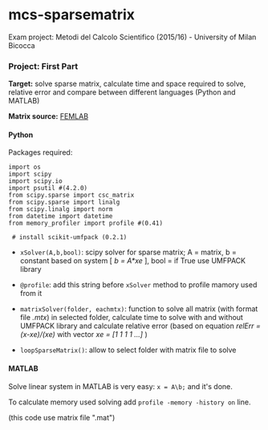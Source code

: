 # mcs-sparsematrix

Exam project: Metodi del Calcolo Scientifico (2015/16) - University of Milan Bicocca

### Project: First Part
**Target:** solve sparse matrix, calculate time and space required to solve, relative error and compare between different languages (Python and MATLAB)

**Matrix source:** [FEMLAB](http://www.cise.ufl.edu/research/sparse/matrices/FEMLAB/index.html) 

#### Python

Packages required:

```
import os
import scipy
import scipy.io
import psutil #(4.2.0)
from scipy.sparse import csc_matrix 
from scipy.sparse import linalg
from scipy.linalg import norm 
from datetime import datetime 
from memory_profiler import profile #(0.41)

 # install scikit-umfpack (0.2.1)
```

- `xSolver(A,b,bool)`: scipy solver for sparse matrix; A = matrix, b = constant based on system [ _b = A*xe_ ], bool = if True use UMFPACK library

- `@profile`: add this string before `xSolver` method to profile mamory used from it

- `matrixSolver(folder, eachmtx)`: function to solve all matrix (with format file *.mtx*) in selected folder, calculate time to solve with and without UMFPACK library and calculate relative error (based on equation  *relErr = (x-xe)/(xe)* with vector *xe = [1 1 1 1  ...]* )

- `loopSparseMatrix()`: allow to select folder with matrix file to solve

#### MATLAB

Solve linear system in MATLAB is very easy:
`x = A\b;` and it's done.

To calculate memory used solving add `profile -memory -history on` line.

(this code use matrix file ".mat")
 

